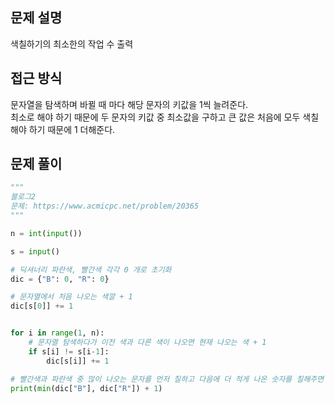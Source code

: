 ## 문제 설명
색칠하기의 최소한의 작업 수 출력
## 접근 방식
문자열을 탐색하며 바뀔 때 마다 해당 문자의 키값을 1씩 늘려준다.  
최소로 해야 하기 때문에 두 문자의 키값 중 최소값을 구하고 큰 값은 처음에 모두 색칠해야 하기 때문에 1 더해준다.
## 문제 풀이
```python
"""
블로그2
문제: https://www.acmicpc.net/problem/20365
"""

n = int(input())

s = input()

# 딕셔너리 파란색, 빨간색 각각 0 개로 초기화
dic = {"B": 0, "R": 0}

# 문자열에서 처음 나오는 색깔 + 1
dic[s[0]] += 1


for i in range(1, n):
    # 문자열 탐색하다가 이전 색과 다른 색이 나오면 현재 나오는 색 + 1
    if s[i] != s[i-1]:
        dic[s[i]] += 1

# 빨간색과 파란색 중 많이 나오는 문자를 먼저 칠하고 다음에 더 적게 나온 숫자를 칠해주면 된다.
print(min(dic["B"], dic["R"]) + 1)
```
